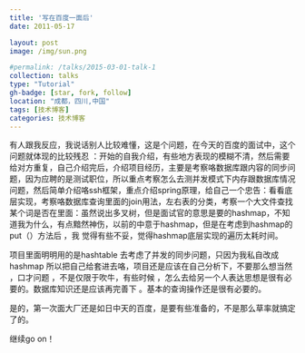 ```yaml
---
title: '写在百度一面后'
date: 2011-05-17

layout: post
image: /img/sun.png

#permalink: /talks/2015-03-01-talk-1
collection: talks
type: "Tutorial"
gh-badge: [star, fork, follow]
location: "成都，四川,中国"
tags: [技术博客]
categories: 技术博客
---
```


有人跟我反应，我说话别人比较难懂，这是个问题，在今天的百度的面试中，这个问题就体现的比较残忍 ：开始的自我介绍，有些地方表现的模糊不清，然后需要给对方重复，自己介绍完后，介绍项目经历，主要是考察咯数据库跟内容的同步问题，因为应聘的是测试职位，所以重点考察怎么去测并发模式下内存跟数据库情况问题，然后简单介绍咯ssh框架，重点介绍spring原理，给自己一个忠告：看看底层实现，考察咯数据库查询里面的join用法，左右表的分类，考察一个大文件查找某个词是否在里面：虽然说出多叉树，但是面试官的意思是要的hashmap，不知道我为什么，有点黯然神伤，以前的中意于hashmap，但是在考虑到hashmap的put（）方法后 ，我 觉得有些不妥，觉得hashmap底层实现的遍历太耗时间。

项目里面明明用的是hashtable  去考虑了并发的同步问题，只因为我私自改成hashmap 所以把自己给套进去咯，项目还是应该在自己分析下，不要那么想当然 ，口才问题 ，不是仅限于吹牛，有些时候 ，怎么去给另一个人表达思想是很有必要的。数据库知识还是应该再完善下 。基本的查询操作还是很有必要的。

是的，第一次面大厂还是如日中天的百度，是要有些准备的，不是那么草率就搞定了的。

继续go on！
